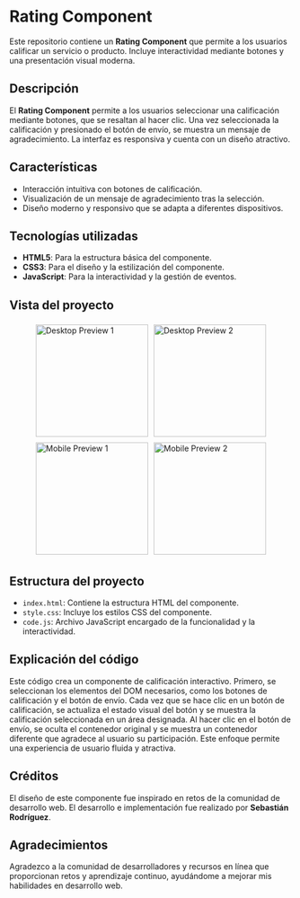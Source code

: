 # Rating Component

Este repositorio contiene un **Rating Component** que permite a los usuarios calificar un servicio o producto. Incluye interactividad mediante botones y una presentación visual moderna. 

## Descripción

El **Rating Component** permite a los usuarios seleccionar una calificación mediante botones, que se resaltan al hacer clic. Una vez seleccionada la calificación y presionado el botón de envío, se muestra un mensaje de agradecimiento. La interfaz es responsiva y cuenta con un diseño atractivo.

## Características

- Interacción intuitiva con botones de calificación.
- Visualización de un mensaje de agradecimiento tras la selección.
- Diseño moderno y responsivo que se adapta a diferentes dispositivos.

## Tecnologías utilizadas

- **HTML5**: Para la estructura básica del componente.
- **CSS3**: Para el diseño y la estilización del componente.
- **JavaScript**: Para la interactividad y la gestión de eventos.

## Vista del proyecto

<div style="display: flex; justify-content: center; flex-wrap: wrap;">
  <img src="https://res.cloudinary.com/dz209s6jk/image/upload/v1715956054/Challenges/qfqisz7khlp5zhq7yscj.jpg" alt="Desktop Preview 1" style="margin: 5px; height: 200px; width: auto;">
  <img src="https://res.cloudinary.com/dz209s6jk/image/upload/v1715956054/Challenges/kzept4j0asgsm2ohdoqk.jpg" alt="Desktop Preview 2" style="margin: 5px; height: 200px; width: auto;">
  <img src="https://res.cloudinary.com/dz209s6jk/image/upload/v1715956054/Challenges/desckqwzsixdbm1pmtgo.jpg" alt="Mobile Preview 1" style="margin: 5px; height: 200px; width: auto;">
  <img src="https://res.cloudinary.com/dz209s6jk/image/upload/v1715956054/Challenges/czo3u7ajzp1tu8r4gpg9.jpg" alt="Mobile Preview 2" style="margin: 5px; height: 200px; width: auto;">
</div>

## Estructura del proyecto

- `index.html`: Contiene la estructura HTML del componente.
- `style.css`: Incluye los estilos CSS del componente.
- `code.js`: Archivo JavaScript encargado de la funcionalidad y la interactividad.

## Explicación del código

Este código crea un componente de calificación interactivo. Primero, se seleccionan los elementos del DOM necesarios, como los botones de calificación y el botón de envío. Cada vez que se hace clic en un botón de calificación, se actualiza el estado visual del botón y se muestra la calificación seleccionada en un área designada. Al hacer clic en el botón de envío, se oculta el contenedor original y se muestra un contenedor diferente que agradece al usuario su participación. Este enfoque permite una experiencia de usuario fluida y atractiva.

## Créditos

El diseño de este componente fue inspirado en retos de la comunidad de desarrollo web. El desarrollo e implementación fue realizado por **Sebastián Rodríguez**.

## Agradecimientos

Agradezco a la comunidad de desarrolladores y recursos en línea que proporcionan retos y aprendizaje continuo, ayudándome a mejorar mis habilidades en desarrollo web.